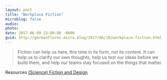 ```yaml
---
layout: post
title: "Workplace Fiction"
microblog: false
audio: 
photo: 
date: 2017-06-09 23:00:00 -0600
guid: http://germanflores.micro.blog/2017/06/10/workplace-fiction.html
---
```

> Fiction can help us here, this time in its form, not its content. It can help us to clarify our own thoughts, help us test our ideas before we build them, and help our teams stay focused on the things that matter.

Resources
<a href="https://medium.com/hackerpreneur-magazine/science-fiction-and-design-866178c1739e">(Science) Fiction and Design</a>
